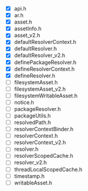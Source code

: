 -[x] api.h
-[x] ar.h
-[x] asset.h
-[x] assetInfo.h
-[x] asset_v2.h
-[x] defaultResolverContext.h
-[x] defaultResolver.h
-[x] defaultResolver_v2.h
-[x] definePackageResolver.h
-[x] defineResolverContext.h
-[x] defineResolver.h
-[ ] filesystemAsset.h
-[ ] filesystemAsset_v2.h
-[ ] filesystemWritableAsset.h
-[ ] notice.h
-[ ] packageResolver.h
-[ ] packageUtils.h
-[ ] resolvedPath.h
-[ ] resolverContextBinder.h
-[ ] resolverContext.h
-[ ] resolverContext_v2.h
-[ ] resolver.h
-[ ] resolverScopedCache.h
-[ ] resolver_v2.h
-[ ] threadLocalScopedCache.h
-[ ] timestamp.h
-[ ] writableAsset.h
